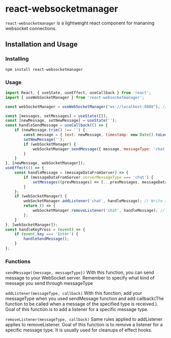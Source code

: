 # react-websocketmanager

`react-websocketmanager` is a lightweight react component for mananing websocket connections.

## Installation and Usage

### Installing

```
npm install react-websocketmanager
```

### Usage

```js
import React, { useState, useEffect, useCallback } from 'react';
import { useWebSocketManager } from 'react-websocketmanager';

const webSocketManager = useWebSocketManager("ws://localhost:8080"); // Get the WebSocket manager instance

const [messages, setMessages] = useState([]);
const [newMessage, setNewMessage] = useState('');
const handleSendMessage = useCallback(() => {
    if (newMessage.trim() !== '') {
        const message = { text: newMessage, timestamp: new Date().toLocaleTimeString([], { hour: '2-digit', minute: '2-digit' }) };
        setNewMessage('');
        if (webSocketManager) {
            webSocketManager.sendMessage({ message, messageType: 'chat' }); // You can send your message like this to your websocket server. Describing message like this, messageType: 'chat' is important because when you send it back to the frontend from websocket server it will be needed when you want to use other functions like addListener, removeListener
        }
    }
}, [newMessage, webSocketManager]);
useEffect(() => {
    const handleMessage = (messageDataFromServer) => {
        if (messageDataFromServer.serverMessageType === 'chat') {
            setMessages((prevMessages) => [...prevMessages, messageDataFromServer.serverChatMessage]);
        }
    };
    if (webSocketManager) {
        webSocketManager.addListener('chat', handleMessage); // Write the messageType you wrote when you sended message to the websocket server through sendMessage function
        return () => {
            webSocketManager.removeListener('chat', handleMessage); // You can use this function for cleanups.
        };
    }
}, [webSocketManager]);
const handleKeyPress = (event) => {
    if (event.key === 'Enter') {
        handleSendMessage();
    }
};
```

### Functions

`sendMessage({message, messageType})` With this function, you can send message to your WebSocket server. Remember to specify what kind of message you send through messageType

`addListener(messageType, callback)` With this function, add your messageType when you used sendMessage function and add callback(The function to be called when a message of the specified type is received.). Goal of this function is to add a listener for a specific message type.

`removeListener(messageType, callback)` Same rules applied to addListener applies to removeListener. Goal of this function is to remove a listener for a specific message type. It is usually used for cleanups of effect hooks.